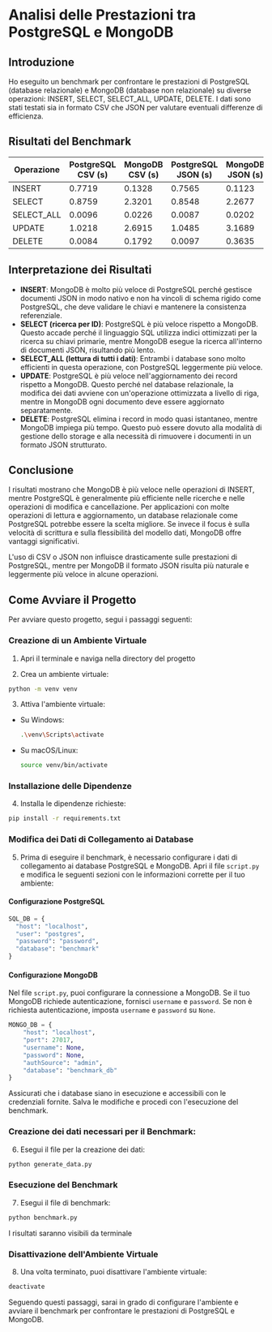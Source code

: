 # Analisi delle Prestazioni tra PostgreSQL e MongoDB

## Introduzione

Ho eseguito un benchmark per confrontare le prestazioni di PostgreSQL (database relazionale) e MongoDB (database non relazionale) su diverse operazioni: INSERT, SELECT, SELECT_ALL, UPDATE, DELETE. I dati sono stati testati sia in formato CSV che JSON per valutare eventuali differenze di efficienza.

## Risultati del Benchmark

| Operazione | PostgreSQL CSV (s) | MongoDB CSV (s) | PostgreSQL JSON (s) | MongoDB JSON (s) |
| ---------- | ------------------ | --------------- | ------------------- | ---------------- |
| INSERT     | 0.7719             | 0.1328          | 0.7565              | 0.1123           |
| SELECT     | 0.8759             | 2.3201          | 0.8548              | 2.2677           |
| SELECT_ALL | 0.0096             | 0.0226          | 0.0087              | 0.0202           |
| UPDATE     | 1.0218             | 2.6915          | 1.0485              | 3.1689           |
| DELETE     | 0.0084             | 0.1792          | 0.0097              | 0.3635           |

## Interpretazione dei Risultati

- **INSERT**: MongoDB è molto più veloce di PostgreSQL perché gestisce documenti JSON in modo nativo e non ha vincoli di schema rigido come PostgreSQL, che deve validare le chiavi e mantenere la consistenza referenziale.
- **SELECT (ricerca per ID)**: PostgreSQL è più veloce rispetto a MongoDB. Questo accade perché il linguaggio SQL utilizza indici ottimizzati per la ricerca su chiavi primarie, mentre MongoDB esegue la ricerca all'interno di documenti JSON, risultando più lento.
- **SELECT_ALL (lettura di tutti i dati)**: Entrambi i database sono molto efficienti in questa operazione, con PostgreSQL leggermente più veloce.
- **UPDATE**: PostgreSQL è più veloce nell'aggiornamento dei record rispetto a MongoDB. Questo perché nel database relazionale, la modifica dei dati avviene con un'operazione ottimizzata a livello di riga, mentre in MongoDB ogni documento deve essere aggiornato separatamente.
- **DELETE**: PostgreSQL elimina i record in modo quasi istantaneo, mentre MongoDB impiega più tempo. Questo può essere dovuto alla modalità di gestione dello storage e alla necessità di rimuovere i documenti in un formato JSON strutturato.

## Conclusione

I risultati mostrano che MongoDB è più veloce nelle operazioni di INSERT, mentre PostgreSQL è generalmente più efficiente nelle ricerche e nelle operazioni di modifica e cancellazione. Per applicazioni con molte operazioni di lettura e aggiornamento, un database relazionale come PostgreSQL potrebbe essere la scelta migliore. Se invece il focus è sulla velocità di scrittura e sulla flessibilità del modello dati, MongoDB offre vantaggi significativi.

L'uso di CSV o JSON non influisce drasticamente sulle prestazioni di PostgreSQL, mentre per MongoDB il formato JSON risulta più naturale e leggermente più veloce in alcune operazioni.

## Come Avviare il Progetto

Per avviare questo progetto, segui i passaggi seguenti:

### Creazione di un Ambiente Virtuale

1. Apri il terminale e naviga nella directory del progetto

2. Crea un ambiente virtuale:

```sh
python -m venv venv
```

3. Attiva l'ambiente virtuale:

- Su Windows:
  ```sh
  .\venv\Scripts\activate
  ```
- Su macOS/Linux:
  ```sh
  source venv/bin/activate
  ```

### Installazione delle Dipendenze

4. Installa le dipendenze richieste:

```sh
pip install -r requirements.txt
```

### Modifica dei Dati di Collegamento ai Database

5. Prima di eseguire il benchmark, è necessario configurare i dati di collegamento ai database PostgreSQL e MongoDB. Apri il file `script.py` e modifica le seguenti sezioni con le informazioni corrette per il tuo ambiente:

#### Configurazione PostgreSQL

```python
SQL_DB = {
  "host": "localhost",
  "user": "postgres",
  "password": "password",
  "database": "benchmark"
}
```

#### Configurazione MongoDB

Nel file `script.py`, puoi configurare la connessione a MongoDB. Se il tuo MongoDB richiede autenticazione, fornisci `username` e `password`. Se non è richiesta autenticazione, imposta `username` e `password` su `None`.

```python
MONGO_DB = {
    "host": "localhost",
    "port": 27017,
    "username": None,
    "password": None,
    "authSource": "admin",
    "database": "benchmark_db"
}
```

Assicurati che i database siano in esecuzione e accessibili con le credenziali fornite. Salva le modifiche e procedi con l'esecuzione del benchmark.

### Creazione dei dati necessari per il Benchmark:

6. Esegui il file per la creazione dei dati:

```sh
python generate_data.py
```

### Esecuzione del Benchmark

7. Esegui il file di benchmark:

```sh
python benchmark.py
```

I risultati saranno visibili da terminale

### Disattivazione dell'Ambiente Virtuale

8. Una volta terminato, puoi disattivare l'ambiente virtuale:

```sh
deactivate
```

Seguendo questi passaggi, sarai in grado di configurare l'ambiente e avviare il benchmark per confrontare le prestazioni di PostgreSQL e MongoDB.
